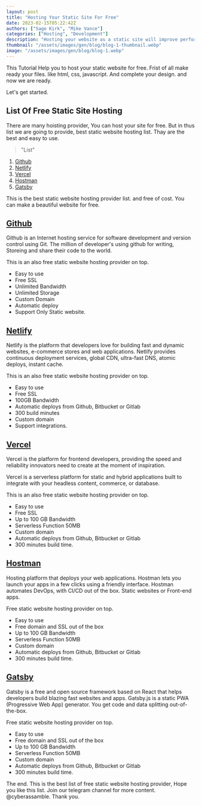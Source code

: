```yaml
---
layout: post
title: "Hosting Your Static Site For Free"
date: 2023-02-15T05:22:42Z
authors: ["Sage Kirk", "Mike Vance"]
categories: ["Hosting", "Development"]
description: "Hosting your website as a static site will improve performance and improve security."
thumbnail: "/assets/images/gen/blog/blog-1-thumbnail.webp"
image: "/assets/images/gen/blog/blog-1.webp"
---
```


This Tutorial Help you to host your static website for free. Frist of all make ready your files. like html, css, javascript. And complete your design. and now we are ready.

Let's get started.

## List Of Free Static Site Hosting

There are many hoisting provider, You can host your site for free. But in thus list we are going to provide, best static website hosting list. Thay are the best and easy to use.

> "List"

1. [Github](https://github.com)
2. [Netlify](https://www.netlify.com/)
3. [Vercel](https://vercel.com/)
4. [Hostman](https://hostman.com/)
5. [Gatsby](https://www.gatsbyjs.com)

This is the best static website hosting provider list. and free of cost. You can make a beautiful website for free.

## [Github](https://github.com)

Github is an Internet hosting service for software development and version control using Git. The million of developer's using github for writing, Storeing and share their code to the world.

This is an also free static website hosting provider on top.
- Easy to use
- Free SSL
- Unlimited Bandwidth
- Unlimited Storage
- Custom Domain
- Automatic deploy
- Support Only Static website.

## [Netlify](https://www.netlify.com/)

Netlify is the platform that developers love for building fast and dynamic websites, e-commerce stores and web applications. Netlify provides continuous deployment services, global CDN, ultra-fast DNS, atomic deploys, instant cache.

This is an also free static website hosting provider on top.
- Easy to use
- Free SSL
- 100GB Bandwidth
- Automatic deploys from Github, Bitbucket or Gitlab
- 300 build minutes
- Custom domain
- Support integrations.

## [Vercel](https://vercel.com/)

Vercel is the platform for frontend developers, providing the speed and reliability innovators need to create at the moment of inspiration.

Vercel is a serverless platform for static and hybrid applications built to integrate with your headless content, commerce, or database.

This is an also free static website hosting provider on top.
- Easy to use
- Free SSL
- Up to 100 GB Bandwidth
- Serverless Function 50MB
- Custom domain
- Automatic deploys from Github, Bitbucket or Gitlab
- 300 minutes build time.


## [Hostman](https://hostman.com/)

Hosting platform that deploys your web applications. Hostman lets you launch your apps in a few clicks using a friendly interface. Hostman automates DevOps, with CI/CD out of the box. Static websites or Front-end apps.

Free static website hosting provider on top.
- Easy to use
- Free domain and SSL out of the box
- Up to 100 GB Bandwidth
- Serverless Function 50MB
- Custom domain
- Automatic deploys from Github, Bitbucket or Gitlab
- 300 minutes build time.

## [Gatsby](https://www.gatsbyjs.com)

Gatsby is a free and open source framework based on React that helps developers build blazing fast websites and apps. Gatsby.js is a static PWA (Progressive Web App) generator. You get code and data splitting out-of-the-box.

Free static website hosting provider on top.
- Easy to use
- Free domain and SSL out of the box
- Up to 100 GB Bandwidth
- Serverless Function 50MB
- Custom domain
- Automatic deploys from Github, Bitbucket or Gitlab
- 300 minutes build time.

The end. This is the best list of free static website hosting provider, Hope you like this list. Join our telegram channel for more content. @cyberassamble. Thank you.
